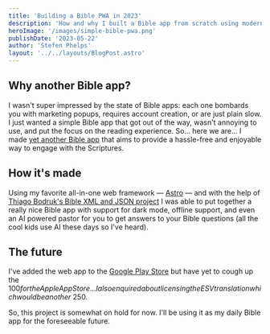 ```yaml
---
title: 'Building a Bible PWA in 2023'
description: 'How and why I built a Bible app from scratch using modern web technologies'
heroImage: '/images/simple-bible-pwa.png'
publishDate: '2023-05-22'
author: 'Stefen Phelps'
layout: '../../layouts/BlogPost.astro'
---
```


## Why another Bible app?

I wasn't super impressed by the state of Bible apps: each one bombards you with marketing popups, requires account creation, or are just plain slow. I just wanted a simple Bible app that got out of the way, wasn't annoying to use, and put the focus on the reading experience. So... here we are... I made [yet another Bible app](https://astro-bible.netlify.app) that aims to provide a hassle-free and enjoyable way to engage with the Scriptures.

## How it's made

Using my favorite all-in-one web framework — [Astro](https://astro.build/) — and with the help of [Thiago Bodruk's Bible XML and JSON project](https://github.com/thiagobodruk/bible) I was able to put together a really nice Bible app with support for dark mode, offline support, and even an AI powered pastor for you to get answers to your Bible questions (all the cool kids use AI these days so I've heard).

## The future

I've added the web app to the [Google Play Store](https://play.google.com/store/apps/details?id=app.netlify.astro_bible.twa) but have yet to cough up the $100 for the Apple App Store... I also enquired about licensing the ESV translation which would be another ~$250.

So, this project is somewhat on hold for now. I'll be using it as my daily Bible app for the foreseeable future.
